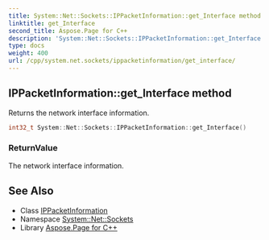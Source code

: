 ```yaml
---
title: System::Net::Sockets::IPPacketInformation::get_Interface method
linktitle: get_Interface
second_title: Aspose.Page for C++
description: 'System::Net::Sockets::IPPacketInformation::get_Interface method. Returns the network interface information in C++.'
type: docs
weight: 400
url: /cpp/system.net.sockets/ippacketinformation/get_interface/
---
```

## IPPacketInformation::get_Interface method


Returns the network interface information.

```cpp
int32_t System::Net::Sockets::IPPacketInformation::get_Interface()
```


### ReturnValue

The network interface information.

## See Also

* Class [IPPacketInformation](../)
* Namespace [System::Net::Sockets](../../)
* Library [Aspose.Page for C++](../../../)
